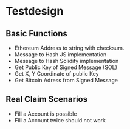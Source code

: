 
# Testdesign


## Basic Functions 

* Ethereum Address to string with checksum.
* Message to Hash JS implementation
* Message to Hash Solidity implementation
* Get Public Key of Signed Message (SOL)
* Get X, Y Coordinate of public Key
* Get Bitcoin Adress from Signed Message


## Real Claim Scenarios

* Fill a Account is possible
* Fill a Account twice should not work

